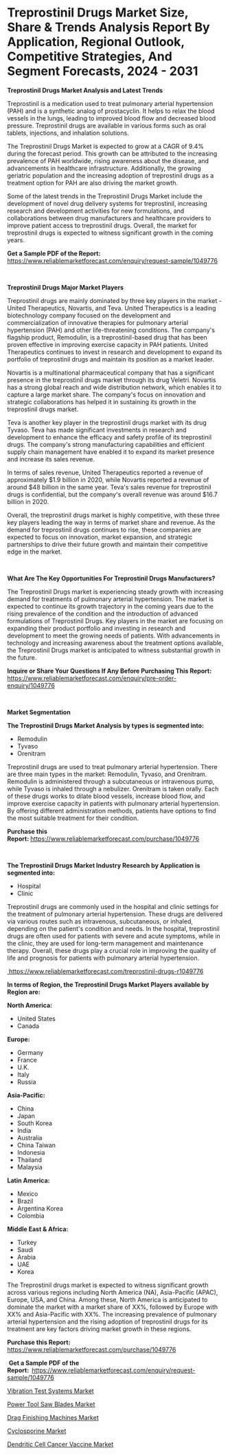 <p><h1>Treprostinil Drugs Market Size, Share & Trends Analysis Report By Application, Regional Outlook, Competitive Strategies, And Segment Forecasts, 2024 - 2031</h1></p><p><strong>Treprostinil Drugs Market Analysis and Latest Trends</strong></p>
<p><p>Treprostinil is a medication used to treat pulmonary arterial hypertension (PAH) and is a synthetic analog of prostacyclin. It helps to relax the blood vessels in the lungs, leading to improved blood flow and decreased blood pressure. Treprostinil drugs are available in various forms such as oral tablets, injections, and inhalation solutions.</p><p>The Treprostinil Drugs Market is expected to grow at a CAGR of 9.4% during the forecast period. This growth can be attributed to the increasing prevalence of PAH worldwide, rising awareness about the disease, and advancements in healthcare infrastructure. Additionally, the growing geriatric population and the increasing adoption of treprostinil drugs as a treatment option for PAH are also driving the market growth.</p><p>Some of the latest trends in the Treprostinil Drugs Market include the development of novel drug delivery systems for treprostinil, increasing research and development activities for new formulations, and collaborations between drug manufacturers and healthcare providers to improve patient access to treprostinil drugs. Overall, the market for treprostinil drugs is expected to witness significant growth in the coming years.</p></p>
<p><strong>Get a Sample PDF of the Report:&nbsp;</strong> <a href="https://www.reliablemarketforecast.com/enquiry/request-sample/1049776">https://www.reliablemarketforecast.com/enquiry/request-sample/1049776</a></p>
<p>&nbsp;</p>
<p><strong>Treprostinil Drugs Major Market Players</strong></p>
<p><p>Treprostinil drugs are mainly dominated by three key players in the market - United Therapeutics, Novartis, and Teva. United Therapeutics is a leading biotechnology company focused on the development and commercialization of innovative therapies for pulmonary arterial hypertension (PAH) and other life-threatening conditions. The company's flagship product, Remodulin, is a treprostinil-based drug that has been proven effective in improving exercise capacity in PAH patients. United Therapeutics continues to invest in research and development to expand its portfolio of treprostinil drugs and maintain its position as a market leader.</p><p>Novartis is a multinational pharmaceutical company that has a significant presence in the treprostinil drugs market through its drug Veletri. Novartis has a strong global reach and wide distribution network, which enables it to capture a large market share. The company's focus on innovation and strategic collaborations has helped it in sustaining its growth in the treprostinil drugs market.</p><p>Teva is another key player in the treprostinil drugs market with its drug Tyvaso. Teva has made significant investments in research and development to enhance the efficacy and safety profile of its treprostinil drugs. The company's strong manufacturing capabilities and efficient supply chain management have enabled it to expand its market presence and increase its sales revenue.</p><p>In terms of sales revenue, United Therapeutics reported a revenue of approximately $1.9 billion in 2020, while Novartis reported a revenue of around $48 billion in the same year. Teva's sales revenue for treprostinil drugs is confidential, but the company's overall revenue was around $16.7 billion in 2020.</p><p>Overall, the treprostinil drugs market is highly competitive, with these three key players leading the way in terms of market share and revenue. As the demand for treprostinil drugs continues to rise, these companies are expected to focus on innovation, market expansion, and strategic partnerships to drive their future growth and maintain their competitive edge in the market.</p></p>
<p>&nbsp;</p>
<p><strong>What Are The Key Opportunities For Treprostinil Drugs Manufacturers?</strong></p>
<p><p>The Treprostinil Drugs market is experiencing steady growth with increasing demand for treatments of pulmonary arterial hypertension. The market is expected to continue its growth trajectory in the coming years due to the rising prevalence of the condition and the introduction of advanced formulations of Treprostinil Drugs. Key players in the market are focusing on expanding their product portfolio and investing in research and development to meet the growing needs of patients. With advancements in technology and increasing awareness about the treatment options available, the Treprostinil Drugs market is anticipated to witness substantial growth in the future.</p></p>
<p><strong>Inquire or Share Your Questions If Any Before Purchasing This Report:</strong> <a href="https://www.reliablemarketforecast.com/enquiry/pre-order-enquiry/1049776">https://www.reliablemarketforecast.com/enquiry/pre-order-enquiry/1049776</a></p>
<p>&nbsp;</p>
<p><strong>Market Segmentation</strong></p>
<p><strong>The Treprostinil Drugs Market Analysis by types is segmented into:</strong></p>
<p><ul><li>Remodulin</li><li>Tyvaso</li><li>Orenitram</li></ul></p>
<p><p>Treprostinil drugs are used to treat pulmonary arterial hypertension. There are three main types in the market: Remodulin, Tyvaso, and Orenitram. Remodulin is administered through a subcutaneous or intravenous pump, while Tyvaso is inhaled through a nebulizer. Orenitram is taken orally. Each of these drugs works to dilate blood vessels, increase blood flow, and improve exercise capacity in patients with pulmonary arterial hypertension. By offering different administration methods, patients have options to find the most suitable treatment for their condition.</p></p>
<p><strong>Purchase this Report:&nbsp;</strong><a href="https://www.reliablemarketforecast.com/purchase/1049776">https://www.reliablemarketforecast.com/purchase/1049776</a></p>
<p>&nbsp;</p>
<p><strong>The Treprostinil Drugs Market Industry Research by Application is segmented into:</strong></p>
<p><ul><li>Hospital</li><li>Clinic</li></ul></p>
<p><p>Treprostinil drugs are commonly used in the hospital and clinic settings for the treatment of pulmonary arterial hypertension. These drugs are delivered via various routes such as intravenous, subcutaneous, or inhaled, depending on the patient's condition and needs. In the hospital, treprostinil drugs are often used for patients with severe and acute symptoms, while in the clinic, they are used for long-term management and maintenance therapy. Overall, these drugs play a crucial role in improving the quality of life and prognosis for patients with pulmonary arterial hypertension.</p></p>
<p><a href="https://www.reliablemarketforecast.com/treprostinil-drugs-r1049776">&nbsp;https://www.reliablemarketforecast.com/treprostinil-drugs-r1049776</a></p>
<p><strong>In terms of Region, the Treprostinil Drugs Market Players available by Region are:</strong></p>
<p>
    <p> <strong> North America: </strong>
        <ul>
            <li>United States</li>
            <li>Canada</li>
        </ul>
        </p> 
    <p> <strong> Europe: </strong>
        <ul>
            <li>Germany</li>
            <li>France</li>
            <li>U.K.</li>
            <li>Italy</li>
            <li>Russia</li>
        </ul>
        </p> 
    <p> <strong> Asia-Pacific: </strong>
        <ul>
            <li>China</li>
            <li>Japan</li>
            <li>South Korea</li>
            <li>India</li>
            <li>Australia</li>
            <li>China Taiwan</li>
            <li>Indonesia</li>
            <li>Thailand</li>
            <li>Malaysia</li>
        </ul>
        </p> 
    <p> <strong> Latin America: </strong>
        <ul>
            <li>Mexico</li>
            <li>Brazil</li>
            <li>Argentina Korea</li>
            <li>Colombia</li>
        </ul>
        </p> 
    <p> <strong> Middle East & Africa: </strong>
        <ul>
            <li>Turkey</li>
            <li>Saudi</li>
            <li>Arabia</li>
            <li>UAE</li>
            <li>Korea</li>
        </ul>
    </p>
    </p>
<p><p>The Treprostinil drugs market is expected to witness significant growth across various regions including North America (NA), Asia-Pacific (APAC), Europe, USA, and China. Among these, North America is anticipated to dominate the market with a market share of XX%, followed by Europe with XX% and Asia-Pacific with XX%. The increasing prevalence of pulmonary arterial hypertension and the rising adoption of treprostinil drugs for its treatment are key factors driving market growth in these regions.</p></p>
<p><strong>Purchase this Report: </strong><a href="https://www.reliablemarketforecast.com/purchase/1049776">https://www.reliablemarketforecast.com/purchase/1049776</a></p>
<p>&nbsp;<strong>Get a Sample PDF of the Report:&nbsp;&nbsp;</strong><a href="https://www.reliablemarketforecast.com/enquiry/request-sample/1049776">https://www.reliablemarketforecast.com/enquiry/request-sample/1049776</a></p>
<p><strong></strong></p>
<p><p><a href="https://medium.com/@jeniw10236654655/vibration-test-systems-industry-analysis-report-its-market-size-growing-with-a-cagr-of-4-7-69f862f3590a">Vibration Test Systems Market</a></p><p><a href="https://medium.com/@clairhane_9803/power-tool-saw-blades-market-investigation-industry-evolution-and-forecast-till-2031-4aeed99aef46">Power Tool Saw Blades Market</a></p><p><a href="https://medium.com/@samirmayert184/global-drag-finishing-machines-industry-types-applications-market-players-regional-growth-653364e00760">Drag Finishing Machines Market</a></p><p><a href="https://github.com/BurtonGALEN/Market-Research-Report-List-1/blob/main/cyclosporine-market.md">Cyclosporine Market</a></p><p><a href="https://github.com/hlspriggs/Market-Research-Report-List-1/blob/main/dendritic-cell-cancer-vaccine-market.md">Dendritic Cell Cancer Vaccine Market</a></p></p>